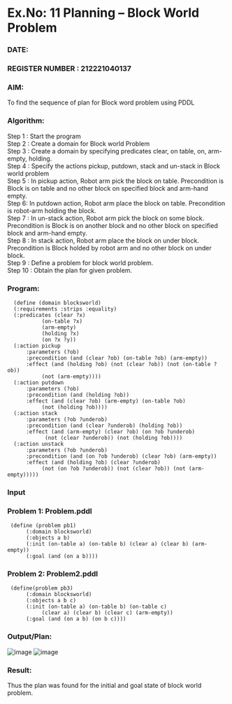 # Ex.No: 11  Planning –  Block World Problem 
### DATE:                                                                            
### REGISTER NUMBER : 212221040137
### AIM: 
To find the sequence of plan for Block word problem using PDDL  
###  Algorithm:
Step 1 :  Start the program <br>
Step 2 : Create a domain for Block world Problem <br>
Step 3 :  Create a domain by specifying predicates clear, on table, on, arm-empty, holding. <br>
Step 4 : Specify the actions pickup, putdown, stack and un-stack in Block world problem <br>
Step 5 :  In pickup action, Robot arm pick the block on table. Precondition is Block is on table and no other block on specified block and arm-hand empty.<br>
Step 6:  In putdown action, Robot arm place the block on table. Precondition is robot-arm holding the block.<br>
Step 7 : In un-stack action, Robot arm pick the block on some block. Precondition is Block is on another block and no other block on specified block and arm-hand empty.<br>
Step 8 : In stack action, Robot arm place the block on under block. Precondition is Block holded by robot arm and no other block on under block.<br>
Step 9 : Define a problem for block world problem.<br> 
Step 10 : Obtain the plan for given problem.<br> 
     
### Program:

      (define (domain blocksworld)
      (:requirements :strips :equality)
      (:predicates (clear ?x)
               (on-table ?x)
               (arm-empty)
               (holding ?x)
               (on ?x ?y))
      (:action pickup
          :parameters (?ob)
          :precondition (and (clear ?ob) (on-table ?ob) (arm-empty))
          :effect (and (holding ?ob) (not (clear ?ob)) (not (on-table ?ob))
               (not (arm-empty))))
      (:action putdown
          :parameters (?ob)
          :precondition (and (holding ?ob))
          :effect (and (clear ?ob) (arm-empty) (on-table ?ob)
               (not (holding ?ob))))
      (:action stack
          :parameters (?ob ?underob)
          :precondition (and (clear ?underob) (holding ?ob))
          :effect (and (arm-empty) (clear ?ob) (on ?ob ?underob)
                (not (clear ?underob)) (not (holding ?ob))))
      (:action unstack
          :parameters (?ob ?underob)
          :precondition (and (on ?ob ?underob) (clear ?ob) (arm-empty))
          :effect (and (holding ?ob) (clear ?underob)
               (not (on ?ob ?underob)) (not (clear ?ob)) (not (arm-empty)))))
          







### Input 

### Problem 1: Problem.pddl
     (define (problem pb1)
          (:domain blocksworld)
          (:objects a b)
          (:init (on-table a) (on-table b) (clear a) (clear b) (arm-empty))
          (:goal (and (on a b))))

### Problem 2: Problem2.pddl
     (define(problem pb3)
          (:domain blocksworld)
          (:objects a b c)
          (:init (on-table a) (on-table b) (on-table c)
               (clear a) (clear b) (clear c) (arm-empty))
          (:goal (and (on a b) (on b c))))


### Output/Plan:
![image](https://github.com/Rakesh2k23/AI_Lab_2023-24/assets/141472158/7274b549-2345-4372-b03c-32740307bde3)
![image](https://github.com/Rakesh2k23/AI_Lab_2023-24/assets/141472158/4364ca78-c5c2-421b-a082-dcf98e022c64)





### Result:
Thus the plan was found for the initial and goal state of block world problem.
